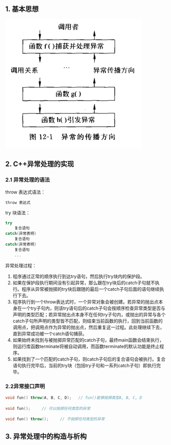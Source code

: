 ## 1. 基本思想
![异常的传播方向](./img/异常的传播方向.png)

## 2. C++异常处理的实现
### 2.1 异常处理的语法

throw 表达式语法：

`throw 表达式`

try 块语法：
``` c++
try
    复合语句
catch(异常表明)
    复合语句
catch(异常表明)
    复合语句
    ...
```
异常处理过程：
1. 程序通过正常的顺序执行到达try语句，然后执行try块内的保护段。
2. 如果在保护段执行期间没有引起异常，那么跟在try块后的catch子句就不执行。程序从异常被抛掷的try块后跟随的最后一个catch子句后面的语句继续执行下去。
3. 程序执行到一个throw表达式时，一个异常对象会被创建。若异常的抛出点本身在一个try子句内，则该try语句后的catch子句会按顺序检查异常类型是否与声明的类型匹配；若异常抛出点本身不在任何try子句内，或抛出的异常与各个catch子句所声明的类型皆不匹配，则结束当前函数的执行，回到当前函数的调用点，把调用点作为异常的抛出点，然后重复这一过程。此处理继续下去，直到异常成功被一个catch语句捕获。
4. 如果始终未找到与被抛掷异常匹配的catch子句，最终main函数会结束执行，则运行库函数terminate将被自动调用，而函数terminate的默认功能是终止程序。
5. 如果找到了一个匹配的catch子句，则catch子句后的复合语句会被执行。复合语句执行完毕后，当前的try块（包括try子句和一系列catch子句）即执行完毕。

### 2.2异常接口声明
``` c++
void fun() throw(A, B, C, D);   // fun()能够抛掷类型A, B, C, D

void fun();     // 可以抛掷任何类型的异常

void fun() throw();     // 不抛掷任何类型的异常
```

## 3. 异常处理中的构造与析构

